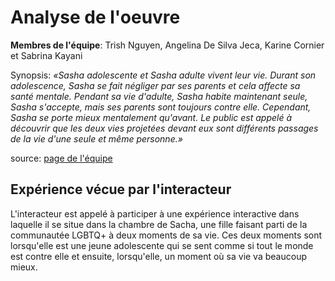 # Analyse de l'oeuvre

**Membres de l'équipe**: Trish Nguyen, Angelina De Silva Jeca, Karine Cornier et Sabrina Kayani

Synopsis: *«Sasha adolescente et Sasha adulte vivent leur vie. Durant son adolescence, Sasha se fait négliger par ses parents et cela affecte sa santé mentale. Pendant sa vie d'adulte, Sasha habite maintenant seule, Sasha s'accepte, mais ses parents sont toujours contre elle. Cependant, Sasha se porte mieux mentalement qu'avant. Le public est appelé à découvrir que les deux vies projetées devant eux sont différents passages de la vie d'une seule et même personne.»*

source: [page de l'équipe](https://tim-montmorency.com/2022/projets/Chere-Sasha/docs/web/index.html)

## Expérience vécue par l'interacteur

L'interacteur est appelé à participer à une expérience interactive dans laquelle il se situe dans la chambre de Sacha, une fille faisant parti de la communautée LGBTQ+ à deux moments de sa vie. Ces deux moments sont lorsqu'elle est une jeune adolescente qui se sent comme si tout le monde est contre elle et ensuite, lorsqu'elle, un moment où sa vie va beaucoup mieux. 
